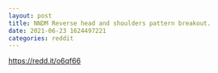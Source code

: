 ```yaml
--- 
layout: post 
title: NNDM Reverse head and shoulders pattern breakout. 
date: 2021-06-23 1624497221 
categories: reddit 
--- 
```

https://redd.it/o6qf66